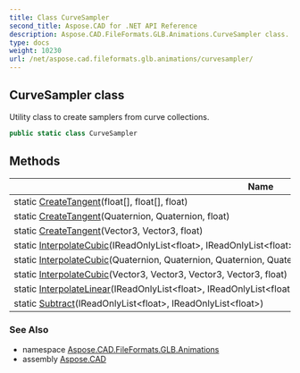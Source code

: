 ```yaml
---
title: Class CurveSampler
second_title: Aspose.CAD for .NET API Reference
description: Aspose.CAD.FileFormats.GLB.Animations.CurveSampler class. Utility class to create samplers from curve collections
type: docs
weight: 10230
url: /net/aspose.cad.fileformats.glb.animations/curvesampler/
---
```

## CurveSampler class

Utility class to create samplers from curve collections.

```csharp
public static class CurveSampler
```

## Methods

| Name | Description |
| --- | --- |
| static [CreateTangent](../../aspose.cad.fileformats.glb.animations/curvesampler/createtangent/#createtangent)(float[], float[], float) |  |
| static [CreateTangent](../../aspose.cad.fileformats.glb.animations/curvesampler/createtangent/#createtangent_1)(Quaternion, Quaternion, float) |  |
| static [CreateTangent](../../aspose.cad.fileformats.glb.animations/curvesampler/createtangent/#createtangent_2)(Vector3, Vector3, float) |  |
| static [InterpolateCubic](../../aspose.cad.fileformats.glb.animations/curvesampler/interpolatecubic/#interpolatecubic)(IReadOnlyList&lt;float&gt;, IReadOnlyList&lt;float&gt;, IReadOnlyList&lt;float&gt;, IReadOnlyList&lt;float&gt;, float) |  |
| static [InterpolateCubic](../../aspose.cad.fileformats.glb.animations/curvesampler/interpolatecubic/#interpolatecubic_1)(Quaternion, Quaternion, Quaternion, Quaternion, float) |  |
| static [InterpolateCubic](../../aspose.cad.fileformats.glb.animations/curvesampler/interpolatecubic/#interpolatecubic_2)(Vector3, Vector3, Vector3, Vector3, float) |  |
| static [InterpolateLinear](../../aspose.cad.fileformats.glb.animations/curvesampler/interpolatelinear/)(IReadOnlyList&lt;float&gt;, IReadOnlyList&lt;float&gt;, float) |  |
| static [Subtract](../../aspose.cad.fileformats.glb.animations/curvesampler/subtract/)(IReadOnlyList&lt;float&gt;, IReadOnlyList&lt;float&gt;) |  |

### See Also

* namespace [Aspose.CAD.FileFormats.GLB.Animations](../../aspose.cad.fileformats.glb.animations/)
* assembly [Aspose.CAD](../../)


